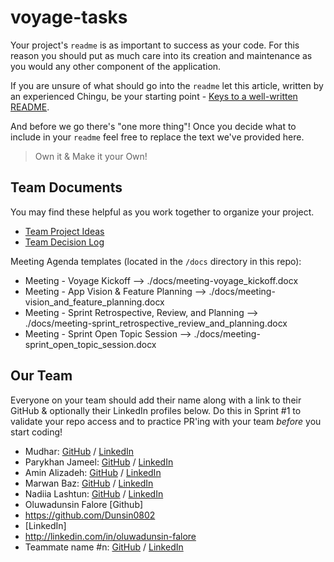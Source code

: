 # voyage-tasks

Your project's `readme` is as important to success as your code. For 
this reason you should put as much care into its creation and maintenance
as you would any other component of the application.

If you are unsure of what should go into the `readme` let this article,
written by an experienced Chingu, be your starting point - 
[Keys to a well-written README](https://tinyurl.com/yk3wubft).

And before we go there's "one more thing"! Once you decide what to include
in your `readme` feel free to replace the text we've provided here.

> Own it & Make it your Own!

## Team Documents

You may find these helpful as you work together to organize your project.

- [Team Project Ideas](./docs/team_project_ideas.md)
- [Team Decision Log](./docs/team_decision_log.md)

Meeting Agenda templates (located in the `/docs` directory in this repo):

- Meeting - Voyage Kickoff --> ./docs/meeting-voyage_kickoff.docx
- Meeting - App Vision & Feature Planning --> ./docs/meeting-vision_and_feature_planning.docx
- Meeting - Sprint Retrospective, Review, and Planning --> ./docs/meeting-sprint_retrospective_review_and_planning.docx
- Meeting - Sprint Open Topic Session --> ./docs/meeting-sprint_open_topic_session.docx

## Our Team

Everyone on your team should add their name along with a link to their GitHub
& optionally their LinkedIn profiles below. Do this in Sprint #1 to validate
your repo access and to practice PR'ing with your team *before* you start
coding!

- Mudhar: [GitHub](https://github.com/muudar) / [LinkedIn](https://www.linkedin.com/in/mohammed-al-obaidi-41b1a8209/)
- Parykhan Jameel: [GitHub](https://github.com/parykhan-jameel) / [LinkedIn](https://linkedin.com/in/parykhan-jameel)
- Amin Alizadeh: [GitHub](https://github.com/m-aminalizadeh) / [LinkedIn](https://www.linkedin.com/in/m-amin-alizadeh/)
- Marwan Baz: [GitHub](https://github.com/marwanbz) / [LinkedIn](https://www.linkedin.com/in/marwanbz/)
- Nadiia Lashtun: [GitHub](https://github.com/NadiiaLashtun) / [LinkedIn](https://www.linkedin.com/in/lashtun/)
- Oluwadunsin Falore [Github]
- https://github.com/Dunsin0802
- [LinkedIn]
- http://linkedin.com/in/oluwadunsin-falore
- Teammate name #n: [GitHub](https://github.com/ghaccountname) / [LinkedIn](https://linkedin.com/in/liaccountname)
